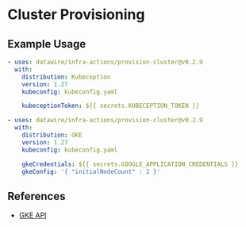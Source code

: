 # Cluster Provisioning

## Example Usage

```yaml
- uses: datawire/infra-actions/provision-cluster@v0.2.9
  with:
    distribution: Kubeception
    version: 1.27
    kubeconfig: kubeconfig.yaml

    kubeceptionToken: ${{ secrets.KUBECEPTION_TOKEN }}
```

```yaml
- uses: datawire/infra-actions/provision-cluster@v0.2.9
  with:
    distribution: GKE
    version: 1.27
    kubeconfig: kubeconfig.yaml

    gkeCredentials: ${{ secrets.GOOGLE_APPLICATION_CREDENTIALS }}
    gkeConfig: '{ "initialNodeCount" : 2 }'
```

## References

- [GKE API](https://cloud.google.com/kubernetes-engine/docs/reference/rest)
